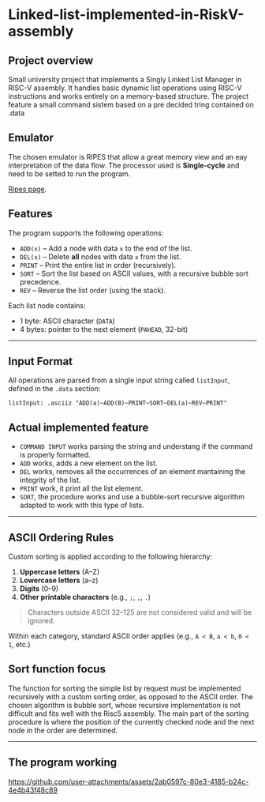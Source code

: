 # Linked-list-implemented-in-RiskV-assembly

## Project overview

Small university project that implements a Singly Linked List Manager in RISC-V assembly. It handles basic dynamic list operations using RISC-V instructions and works entirely on a memory-based structure. The project feature a small command sistem based on a pre decided tring contained on .data

## Emulator

The chosen emulator is RIPES that allow a great memory view and an eay interpretation of the data flow. The processor used is **Single-cycle** and need to be setted to run the program.

[Ripes page](https://github.com/mortbopet/Ripes).

## Features

The program supports the following operations:

- `ADD(x)` – Add a node with data `x` to the end of the list.
- `DEL(x)` – Delete **all** nodes with data `x` from the list.
- `PRINT` – Print the entire list in order (recursively).
- `SORT` – Sort the list based on ASCII values, with a recursive bubble sort precedence.
- `REV` – Reverse the list order (using the stack).

Each list node contains:
- 1 byte: ASCII character (`DATA`)
- 4 bytes: pointer to the next element (`PAHEAD`, 32-bit)

---
## Input Format

All operations are parsed from a single input string called `listInput`, defined in the `.data` section:

```assembly
listInput: .asciiz "ADD(a)~ADD(B)~PRINT~SORT~DEL(a)~REV~PRINT"
```
## Actual implemented feature

- `COMMAND INPUT` works parsing the string and understang if the command is properly formatted.
- `ADD` works, adds a new element on the list.
- `DEL` works, removes all the occurrences of an element mantaining the integrity of the list.
- `PRINT` work, it print all the list element.
- `SORT`, the procedure works and use a bubble-sort recursive algorithm adapted to work with this type of lists.

---
## ASCII Ordering Rules

Custom sorting is applied according to the following hierarchy:

1. **Uppercase letters** (A–Z)
2. **Lowercase letters** (a–z)
3. **Digits** (0–9)
4. **Other printable characters** (e.g., `;`, `,`, `.`)

> Characters outside ASCII 32–125 are not considered valid and will be ignored.

Within each category, standard ASCII order applies (e.g., `A < B`, `a < b`, `0 < 1`, etc.)


## Sort function focus 

The function for sorting the simple list by request must be implemented recursively with a custom sorting order, as opposed to the ASCII order. The chosen algorithm is bubble sort, whose recursive implementation is not difficult and fits well with the Risc5 assembly. The main part of the sorting procedure is where the position of the currently checked node and the next node in the order are determined.

---
## The program working 

https://github.com/user-attachments/assets/2ab0597c-80e3-4185-b24c-4e4b43f48c89

